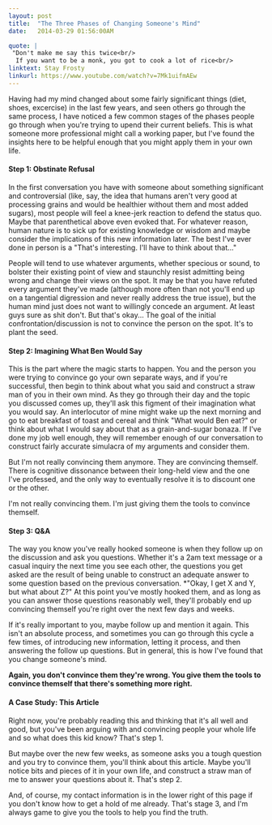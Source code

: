 ```yaml
---
layout: post
title:  "The Three Phases of Changing Someone's Mind"
date:   2014-03-29 01:56:00AM

quote: | 
 "Don't make me say this twice<br/>
  If you want to be a monk, you got to cook a lot of rice<br/>
linktext: Stay Frosty
linkurl: https://www.youtube.com/watch?v=7Mk1uifmAEw
---
```


Having had my mind changed about some fairly significant things (diet, shoes, excercise) in the last few years, and seen others go through the same process, I have noticed a few common stages of the phases people go through when you're trying to upend their current beliefs. This is what someone more professional might call a working paper, but I've found the insights here to be helpful enough that you might apply them in your own life.

<h4>Step 1: Obstinate Refusal</h4>
In the first conversation you have with someone about something significant and controversial (like, say, the idea that humans aren't very good at processing grains and would be healthier without them and most added sugars), most people will feel a knee-jerk reaction to defend the status quo. Maybe that parenthetical above even evoked that. For whatever reason, human nature is to sick up for existing knowledge or wisdom and maybe consider the implications of this new information later. The best I've ever done in person is a "That's interesting. I'll have to think about that..."

People will tend to use whatever arguments, whether specious or sound, to bolster their existing point of view and staunchly resist admitting being wrong and change their views on the spot. It may be that you have refuted every argument they've made (although more often than not you'll end up on a tangential digression and never really address the true issue), but the human mind just does not want to willingly concede an argument. At least guys sure as shit don't. But that's okay... The goal of the initial confrontation/discussion is not to convince the person on the spot. It's to plant the seed.

<h4>Step 2: Imagining What Ben Would Say</h4>

This is the part where the magic starts to happen. You and the person you were trying to convince go your own separate ways, and if you're successful, then begin to think about what you said and construct a straw man of you in their own mind. As they go through their day and the topic you discussed comes up, they'll ask this figment of their imagination what you would say. An interlocutor of mine might wake up the next morning and go to eat breakfast of toast and cereal and think "What would Ben eat?" or think about what I would say about that as a grain-and-sugar bonaza. If I've done my job well enough, they will remember enough of our conversation to construct fairly accurate simulacra of my arguments and consider them. 

But I'm not really convincing them anymore. They are convincing themself. There is cognitive dissonance between their long-held view and the one I've professed, and the only way to eventually resolve it is to discount one or the other.

I'm not really convincing them. I'm just giving them the tools to convince themself.

<h4>Step 3: Q&A</h4>

The way you know you've really hooked someone is when they follow up on the discussion and ask you questions. Whether it's a 2am text message or a casual inquiry the next time you see each other, the questions you get asked are the result of being unable to construct an adequate answer to some question based on the previous conversation. *"Okay, I get X and Y, but what about Z?" At this point you've mostly hooked them, and as long as you can answer those questions reasonably well, they'll probably end up convincing themself you're right over the next few days and weeks.

If it's really important to you, maybe follow up and mention it again. This isn't an absolute process, and sometimes you can go through this cycle a few times, of introducing new information, letting it process, and then answering the follow up questions. But in general, this is how I've found that you change someone's mind.

**Again, you don't convince them they're wrong. You give them the tools to convince themself that there's something more right.**

<h4>A Case Study: This Article</h4>

Right now, you're probably reading this and thinking that it's all well and good, but you've been arguing with and convincing people your whole life and so what does this kid know? That's step 1.

But maybe over the new few weeks, as someone asks you a tough question and you try to convince them, you'll think about this article. Maybe you'll notice bits and pieces of it in your own life, and construct a straw man of me to answer your questions about it. That's step 2.

And, of course, my contact information is in the lower right of this page if you don't know how to get a hold of me already. That's stage 3, and I'm always game to give you the tools to help you find the truth.